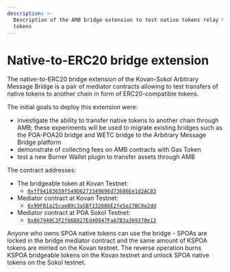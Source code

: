 ```yaml
---
description: >-
  Description of the AMB bridge extension to test native tokens relay to ERC20
  tokens
---
```


# Native-to-ERC20 bridge extension

The native-to-ERC20 bridge extension of the Kovan-Sokol Arbitrary Message Bridge is a pair of mediator contracts allowing to test transfers of native tokens to another chain in form of ERC20-compatible tokens.

The initial goals to deploy this extension were:

* investigate the ability to transfer native tokens to another chain through AMB; these experiments will be used to migrate existing bridges such as the POA-POA20 bridge and WETC bridge to the Arbitrary Message Bridge platform
* demonstrate of collecting fees on AMB contracts with Gas Token
* test a new Burner Wallet plugin to transfer assets through AMB

The contract addresses:

* The bridgeable token at Kovan Testnet:
  * [`0xff94183659f549D6273349696d73686Ee1d2AC83`](https://kovan.etherscan.io/address/0xff94183659f549d6273349696d73686ee1d2ac83)
* Mediator contract at Kovan Testnet:
  * [`0x99FB1a25caeB9c3a5Bf132686E2fe5e27BC0e2dd`](https://kovan.etherscan.io/address/0x99fb1a25caeb9c3a5bf132686e2fe5e27bc0e2dd)
* Mediator contract at POA Sokol Testnet:
  * [`0x867949C3F2f66D827Ed40847FaA7B3a369370e13`](https://blockscout.com/poa/sokol/address/0x867949C3F2f66D827Ed40847FaA7B3a369370e13)

Anyone who owns SPOA native tokens can use the bridge - SPOAs are locked in the bridge mediator contract and the same amount of KSPOA tokens are minted on the Kovan testnet. The reverse operation burns KSPOA bridgeable tokens on the Kovan testnet and unlock SPOA native tokens on the Sokol testnet.

